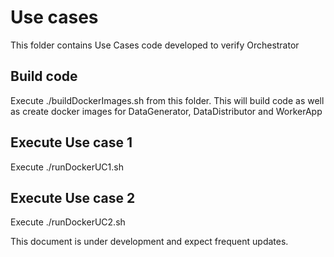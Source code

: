 # Use cases #

This folder contains Use Cases code developed to verify Orchestrator

## Build code

Execute ./buildDockerImages.sh from this folder. This will build code as well as create docker images for DataGenerator, DataDistributor and WorkerApp

## Execute Use case 1

Execute ./runDockerUC1.sh

## Execute Use case 2

Execute ./runDockerUC2.sh

This document is under development and expect frequent updates.
